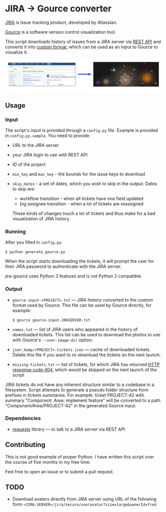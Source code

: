 JIRA → Gource converter
=======================

[JIRA](https://www.atlassian.com/software/jira) is issue tracking product,
developed by Atlassian.

[Gource](http://gource.io/) is a software version control visualization tool.

This script downloads history of issues from a JIRA server via [REST
API](https://docs.atlassian.com/jira/REST/server/)
and converts it into [custom
format](https://github.com/acaudwell/Gource/wiki/Custom-Log-Format),
which can be used as an input to Gource to visualize it.

![JIRA -> Gource screenshot](jira-gource.png)

Usage
-----

### Input

The script's input is provided through a `config.py` file.  Example is
provided in `config.py.sample`.  You need to provide:

* URL to the JIRA server
* your JIRA login to use with REST API
* ID of the project
* `min_key` and `max_key` - the bounds for the issue keys to download
* `skip_dates` - a set of dates, which you wish to skip in the output.
   Dates to skip are:

    * workflow transition - when all tickets have one field updated
    * big assignee transition - when a lot of tickets are reassigned

   These kinds of changes touch a lot of tickets and thus make for a bad
   visualization of JIRA history.

### Running

After you filled in `config.py`:

    $ python generate_gource.py

When the script starts downloading the tickets, it will prompt the user
for their JIRA password to authenticate with the JIRA server.

jira-gource uses Python 3 features and is not Python 2 compatible.

### Output

* `gource-input-<PROJECT>.txt` ― JIRA history converted to the custom format
  used by Gource.  This file can be used by Gource directly, for example:

      $ gource gource-input-JRASERVER.txt

* `names.txt` — list of JIRA users who appeared in the history of downloaded
  tickets.  This list can be used to download the photos to use with Gource's
  `--user-image-dir` option.
* `json_dump/<PROJECT>-tickets.json` — cache of downloaded tickets.  Delete
  this file if you want to re-download the tickets on the next launch.
* `missing-tickets.txt` ― list of tickets, for which JIRA has returned
  [HTTP response code 404](https://en.wikipedia.org/wiki/HTTP_404), which
  would be skipped on the next launch of the script

JIRA tickets do not have any inherent structure similar to a codebase in
a filesystem.  Script attempts to generate a pseudo folder structure from
prefixes in tickets summaries.  For example: ticket PROJECT-42 with summary
"Component: Area: implement feature" will be converted to a path
"Component/Area/PROJECT-42" in the generated Gource input.


### Dependencies

* [requests](http://python-requests.org) library — to talk to a JIRA server
  via REST API


Contributing
------------

This is not good example of proper Python. I have written this script over
the course of five months in my free time.

Feel free to open an issue or to submit a pull request.

TODO
----

* Download avatars directly from JIRA server using URL of the following form
  `<JIRA-SERVER>/jira/secure/useravatar?size=large&ownerId=fred`
